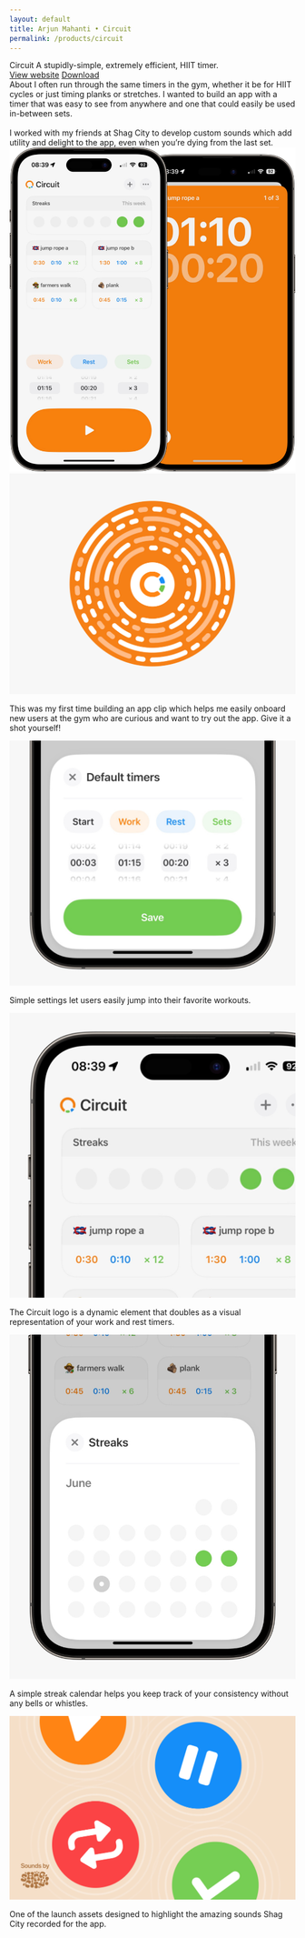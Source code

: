 ```yaml
---
layout: default 
title: Arjun Mahanti • Circuit
permalink: /products/circuit
---
```


<section id="header-circuit" class="color-circuit">
    <div class="row nav-row">
        <div class="text-section">
            <span class="title white">Circuit</span>
            <span class="subtitle white">A stupidly-simple, extremely efficient, HIIT timer.</span>
        </div>
        <div class="button-section">
            <a class="button-link secondary" href="/circuit">View website</a>
            <a class="button-link primary color-circuit" href="https://apps.apple.com/us/app/circuit-time-to-go/id1636796128">Download</a>
        </div>
    </div>	
</section>
<section>
    <div class="row">
        <span class="title">About</span>
        <span class="subtitle">I often run through the same timers in the gym, whether it be for HIIT cycles or just timing planks or stretches. I wanted to build an app with a timer that was easy to see from anywhere and one that could easily be used in-between sets. 
<br><br>
I worked with my friends at Shag City to develop custom sounds which add utility and delight to the app, even when you’re dying from the last set.</span>
    </div>
</section>
<section>
    <img src="/img/products/circuit/01.jpg"> 
</section>
<section>
   <img src="/img/products/circuit/02.jpg"> 
    <p class="caption">This was my first time building an app clip which helps me easily onboard new users at the gym who are curious and want to try out the app. Give it a shot yourself!</p>
</section>
<section>
   <img src="/img/products/circuit/03.jpg"> 
    <p class="caption">Simple settings let users easily jump into their favorite workouts.</p>
</section>	
<section>
   <img src="/img/products/circuit/04.jpg"> 
    <p class="caption">The Circuit logo is a dynamic element that doubles as a visual representation of your work and rest timers.</p>
</section>
<section>
   <img src="/img/products/circuit/05.jpg"> 
    <p class="caption">A simple streak calendar helps you keep track of your consistency without any bells or whistles.</p>
</section>
<section>
   <img src="/img/products/circuit/06.jpg"> 
    <p class="caption">One of the launch assets designed to highlight the amazing sounds Shag City recorded for the app.</p>
</section>